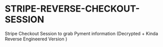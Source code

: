 # STRIPE-REVERSE-CHECKOUT-SESSION

Stripe Checkout Session to grab Pyment information (Decrypted + Kinda Reverse Engineered Version )
